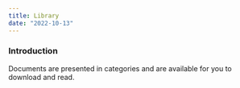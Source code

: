 ```yaml
---
title: Library
date: "2022-10-13"
---
```


### Introduction

Documents are presented in categories and are available for you to download
and read.

